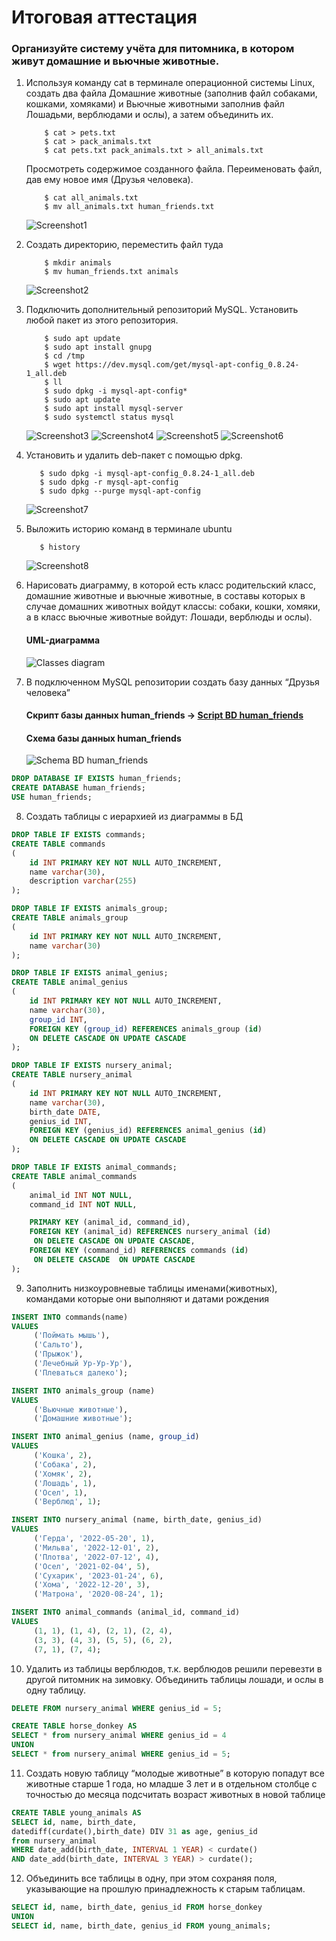 # Итоговая аттестация

### Организуйте систему учёта для питомника, в котором живут домашние и вьючные животные.

1. Используя команду cat в терминале операционной системы Linux, создать два файла 
    Домашние животные (заполнив файл собаками, кошками, хомяками) и Вьючные животными
    заполнив файл Лошадьми, верблюдами и ослы), а затем объединить их. 
    ```shell
        $ cat > pets.txt
        $ cat > pack_animals.txt
        $ cat pets.txt pack_animals.txt > all_animals.txt
    ```

    Просмотреть содержимое созданного файла. Переименовать файл, дав ему новое имя (Друзья человека).

    ```shell
        $ cat all_animals.txt
        $ mv all_animals.txt human_friends.txt
    ```
    ![Screenshot1](images/1.png)

2. Создать директорию, переместить файл туда
    ```shell
        $ mkdir animals
        $ mv human_friends.txt animals
    ```
    ![Screenshot2](images/2.png)
    
3. Подключить дополнительный репозиторий MySQL. Установить любой пакет
   из этого репозитория.
    ```shell
        $ sudo apt update
        $ sudo apt install gnupg
        $ cd /tmp
        $ wget https://dev.mysql.com/get/mysql-apt-config_0.8.24-1_all.deb
        $ ll
        $ sudo dpkg -i mysql-apt-config*
        $ sudo apt update
        $ sudo apt install mysql-server
        $ sudo systemctl status mysql
    ```
    ![Screenshot3](images/3.png)
    ![Screenshot4](images/4.png)
    ![Screenshot5](images/5.png)
    ![Screenshot6](images/6.png)

4. Установить и удалить deb-пакет с помощью dpkg.

   ```shell
      $ sudo dpkg -i mysql-apt-config_0.8.24-1_all.deb
      $ sudo dpkg -r mysql-apt-config
      $ sudo dpkg --purge mysql-apt-config
   ```
   ![Screenshot7](images/7.png)
 
5. Выложить историю команд в терминале ubuntu
   ```shell
      $ history
   ```
   ![Screenshot8](images/8.png)
   
6. Нарисовать диаграмму, в которой есть класс родительский класс, домашние животные и вьючные животные, в составы которых в случае домашних животных войдут классы: собаки, кошки, хомяки, а в класс вьючные животные войдут: Лошади, верблюды и ослы).
    #### UML-диаграмма
    ![Classes diagram](images/animals-nursery-accounting.drawio.png)

7. В подключенном MySQL репозитории создать базу данных “Друзья человека”
    #### Скрипт базы данных human_friends -> [Script BD human_friends](files/human_friends_db_script.sql "Здесь можно посмотреть скрипт создания и наполнения базы данных human_friends")
   #### Схема базы данных human_friends
   ![Schema BD human_friends](images/human_friends.png)

```sql
DROP DATABASE IF EXISTS human_friends;
CREATE DATABASE human_friends;
USE human_friends;
```

8. Создать таблицы с иерархией из диаграммы в БД
```sql
DROP TABLE IF EXISTS commands;
CREATE TABLE commands
(
    id INT PRIMARY KEY NOT NULL AUTO_INCREMENT,
    name varchar(30),
    description varchar(255)
);

DROP TABLE IF EXISTS animals_group;
CREATE TABLE animals_group
(
    id INT PRIMARY KEY NOT NULL AUTO_INCREMENT,
    name varchar(30)
);

DROP TABLE IF EXISTS animal_genius;
CREATE TABLE animal_genius
(
    id INT PRIMARY KEY NOT NULL AUTO_INCREMENT,
    name varchar(30),
    group_id INT,
    FOREIGN KEY (group_id) REFERENCES animals_group (id)
    ON DELETE CASCADE ON UPDATE CASCADE
);

DROP TABLE IF EXISTS nursery_animal;
CREATE TABLE nursery_animal
(
    id INT PRIMARY KEY NOT NULL AUTO_INCREMENT,
    name varchar(30),
    birth_date DATE,
    genius_id INT,
    FOREIGN KEY (genius_id) REFERENCES animal_genius (id)
    ON DELETE CASCADE ON UPDATE CASCADE
);

DROP TABLE IF EXISTS animal_commands;
CREATE TABLE animal_commands
(
    animal_id INT NOT NULL,
    command_id INT NOT NULL,

    PRIMARY KEY (animal_id, command_id),
    FOREIGN KEY (animal_id) REFERENCES nursery_animal (id)
     ON DELETE CASCADE ON UPDATE CASCADE,
    FOREIGN KEY (command_id) REFERENCES commands (id)
     ON DELETE CASCADE  ON UPDATE CASCADE
);
```

9. Заполнить низкоуровневые таблицы именами(животных), командами которые они выполняют и датами рождения
```sql
INSERT INTO commands(name)
VALUES
	 ('Поймать мышь'),
	 ('Сальто'),
	 ('Прыжок'),
	 ('Лечебный Ур-Ур-Ур'),
	 ('Плеваться далеко');

INSERT INTO animals_group (name)
VALUES
	 ('Вьючные животные'),
	 ('Домашние животные');

INSERT INTO animal_genius (name, group_id)
VALUES
	 ('Кошка', 2),
	 ('Собака', 2),
	 ('Хомяк', 2),
	 ('Лошадь', 1),
	 ('Осел', 1),
	 ('Верблюд', 1);

INSERT INTO nursery_animal (name, birth_date, genius_id)
VALUES
	 ('Герда', '2022-05-20', 1),
	 ('Мильва', '2022-12-01', 2),
	 ('Плотва', '2022-07-12', 4),
	 ('Осел', '2021-02-04', 5),
	 ('Сухарик', '2023-01-24', 6),
	 ('Хома', '2022-12-20', 3),
	 ('Матрона', '2020-08-24', 1);

INSERT INTO animal_commands (animal_id, command_id)
VALUES
	 (1, 1), (1, 4), (2, 1), (2, 4),
	 (3, 3), (4, 3), (5, 5), (6, 2),
	 (7, 1), (7, 4);
```

10. Удалить из таблицы верблюдов, т.к. верблюдов решили перевезти в другой питомник на зимовку. Объединить таблицы лошади, и ослы в одну таблицу.
```sql
DELETE FROM nursery_animal WHERE genius_id = 5;

CREATE TABLE horse_donkey AS
SELECT * from nursery_animal WHERE genius_id = 4
UNION
SELECT * from nursery_animal WHERE genius_id = 5;
```

11. Создать новую таблицу “молодые животные” в которую попадут все животные старше 1 года, но младше 3 лет и в отдельном столбце с точностью до месяца подсчитать возраст животных в новой таблице
```sql  
CREATE TABLE young_animals AS
SELECT id, name, birth_date, 
datediff(curdate(),birth_date) DIV 31 as age, genius_id 
from nursery_animal 
WHERE date_add(birth_date, INTERVAL 1 YEAR) < curdate() 
AND date_add(birth_date, INTERVAL 3 YEAR) > curdate();
```
           
12. Объединить все таблицы в одну, при этом сохраняя поля, указывающие на прошлую принадлежность к старым таблицам.
```sql
SELECT id, name, birth_date, genius_id FROM horse_donkey
UNION
SELECT id, name, birth_date, genius_id FROM young_animals;
```
